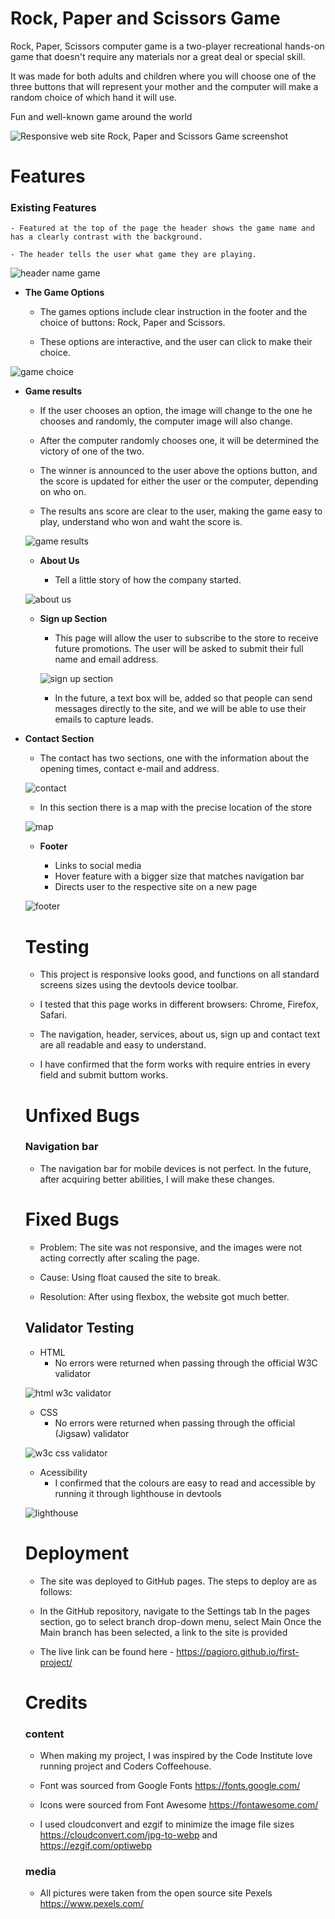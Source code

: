 # Rock, Paper and Scissors Game

Rock, Paper, Scissors computer game is a two-player recreational hands-on game that doesn't require any materials nor a great deal or special skill.

It was made for both adults and children where you will choose one of the three buttons that will represent your mother and the computer will make a random choice of which hand it will use.

Fun and well-known game around the world

![Responsive web site Rock, Paper and Scissors Game screenshot](docs/screenshots/responsive.jpg)

# Features

### Existing Features

    - Featured at the top of the page the header shows the game name and has a clearly contrast with the background. 

    - The header tells the user what game they are playing.

![header name game](docs/screenshots/header.png)

- __The Game Options__

    - The games options include clear instruction in the footer and the choice of buttons: Rock, Paper and Scissors. 

    - These options are interactive, and the user can click to make their choice.

![game choice](docs/screenshots/choice.png)

- __Game results__

    - If the user chooses an option, the image will change to the one he chooses and randomly, the computer image will also change.

    - After the computer randomly chooses one, it will be determined the victory of one of the two.

    - The winner is announced to the user above the options button, and the score is updated for either the user or the computer, depending on who on.

    - The results ans score are clear to the user, making the game easy to play, understand who won and waht the score is.

  ![game results](docs/screenshots/results.png)

  - __About Us__

     - Tell a little story of how the company started.

  ![about us](docs/screenshots/about_us.png)

  - __Sign up Section__

    - This page will allow the user to subscribe to the store to receive future promotions. The user will be asked to submit their full name and email address.

    ![sign up section](docs/screenshots/sign_up.png)

    - In the future, a text box will be, added so that people can send messages directly to the site, and we will be able to use their emails to capture leads.

- __Contact Section__

    - The contact has two sections, one with the information about the opening times, contact e-mail and address.

    ![contact](docs/screenshots/contact.png)

    - In this section there is a map with the precise location of the store

    ![map](docs/screenshots/map.png)

    - __Footer__

        - Links to social media
        - Hover feature with a bigger size that matches navigation bar
        - Directs user to the respective site on a new page

    ![footer](docs/screenshots/footer.png)

    # Testing

    - This project is responsive looks good, and functions on all standard screens sizes using the devtools device toolbar.   

    - I tested that this page works in different browsers: Chrome, Firefox, Safari.

    - The navigation, header, services, about us, sign up and contact text are all readable and easy to understand.

    - I have confirmed that the form works with require entries in every field and submit buttom works.

    # Unfixed Bugs

    ### Navigation bar

    - The navigation bar for mobile devices is not perfect. In the future, after acquiring better abilities, I will make these changes.

    # Fixed Bugs

    - Problem: The site was not responsive, and the images were not acting correctly after scaling the page.

    - Cause: Using float caused the site to break.

    - Resolution: After using flexbox, the website got much better. 

    ## Validator Testing

    - HTML
        - No errors were returned when passing through the official W3C validator

    ![html w3c validator](docs/screenshots/html_w3c_validator.png)

    - CSS
        - No errors were returned when passing through the official (Jigsaw) validator

    ![w3c css validator](docs/screenshots/w3c_css_validator.png)

    - Acessibility
        - I confirmed that the colours are easy to read and accessible by running it through lighthouse in devtools

    ![lighthouse](docs/screenshots/lighthouse.png)

    # Deployment

    - The site was deployed to GitHub pages. The steps to deploy are as follows:

    - In the GitHub repository, navigate to the Settings tab In the pages section, go to select branch drop-down menu, select Main Once the Main branch has been selected, a link to the site is provided

    - The live link can be found here - https://pagioro.github.io/first-project/

    # Credits

    ### content

    - When making my project, I was inspired by the Code Institute love running project and Coders Coffeehouse.

    - Font was sourced from Google Fonts https://fonts.google.com/

    - Icons were sourced from Font Awesome https://fontawesome.com/

    - I used cloudconvert and ezgif to minimize the image file sizes https://cloudconvert.com/jpg-to-webp and https://ezgif.com/optiwebp

    ### media

    - All pictures were taken from the open source site Pexels https://www.pexels.com/
